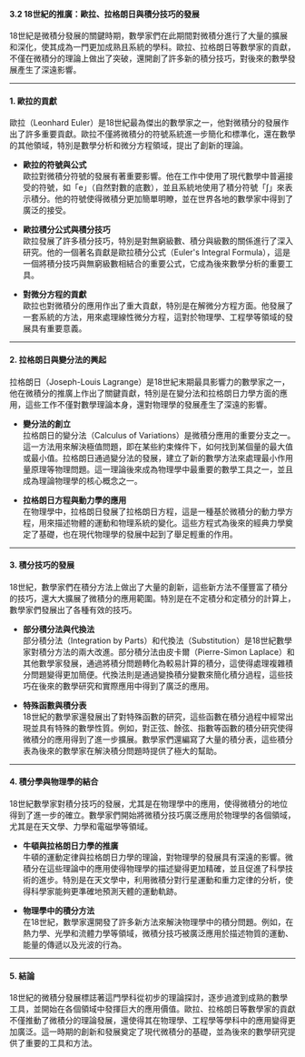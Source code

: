 #### 3.2 18世紀的推廣：歐拉、拉格朗日與積分技巧的發展

18世紀是微積分發展的關鍵時期，數學家們在此期間對微積分進行了大量的擴展和深化，使其成為一門更加成熟且系統的學科。歐拉、拉格朗日等數學家的貢獻，不僅在微積分的理論上做出了突破，還開創了許多新的積分技巧，對後來的數學發展產生了深遠影響。

---

#### **1. 歐拉的貢獻**

歐拉（Leonhard Euler）是18世紀最為傑出的數學家之一，他對微積分的發展作出了許多重要貢獻。歐拉不僅將微積分的符號系統進一步簡化和標準化，還在數學的其他領域，特別是數學分析和微分方程領域，提出了創新的理論。

- **歐拉的符號與公式**  
  歐拉對微積分符號的發展有著重要影響。他在工作中使用了現代數學中普遍接受的符號，如「e」（自然對數的底數），並且系統地使用了積分符號「∫」來表示積分。他的符號使得微積分更加簡單明瞭，並在世界各地的數學家中得到了廣泛的接受。

- **歐拉積分公式與積分技巧**  
  歐拉發展了許多積分技巧，特別是對無窮級數、積分與級數的關係進行了深入研究。他的一個著名貢獻是歐拉積分公式（Euler's Integral Formula），這是一個將積分技巧與無窮級數相結合的重要公式，它成為後來數學分析的重要工具。

- **對微分方程的貢獻**  
  歐拉也對微積分的應用作出了重大貢獻，特別是在解微分方程方面。他發展了一套系統的方法，用來處理線性微分方程，這對於物理學、工程學等領域的發展具有重要意義。

---

#### **2. 拉格朗日與變分法的興起**

拉格朗日（Joseph-Louis Lagrange）是18世紀末期最具影響力的數學家之一，他在微積分的推廣上作出了關鍵貢獻，特別是在變分法和拉格朗日力學方面的應用，這些工作不僅對數學理論本身，還對物理學的發展產生了深遠的影響。

- **變分法的創立**  
  拉格朗日的變分法（Calculus of Variations）是微積分應用的重要分支之一。這一方法用來解決極值問題，即在某些約束條件下，如何找到某個量的最大值或最小值。拉格朗日通過變分法的發展，建立了新的數學方法來處理最小作用量原理等物理問題。這一理論後來成為物理學中最重要的數學工具之一，並且成為理論物理學的核心概念之一。

- **拉格朗日方程與動力學的應用**  
  在物理學中，拉格朗日發展了拉格朗日方程，這是一種基於微積分的動力學方程，用來描述物體的運動和物理系統的變化。這些方程式為後來的經典力學奠定了基礎，也在現代物理學的發展中起到了舉足輕重的作用。

---

#### **3. 積分技巧的發展**

18世紀，數學家們在積分方法上做出了大量的創新，這些新方法不僅豐富了積分的技巧，還大大擴展了微積分的應用範圍。特別是在不定積分和定積分的計算上，數學家們發展出了各種有效的技巧。

- **部分積分法與代換法**  
  部分積分法（Integration by Parts）和代換法（Substitution）是18世紀數學家對積分方法的兩大改進。部分積分法由皮卡爾（Pierre-Simon Laplace）和其他數學家發展，通過將積分問題轉化為較易計算的積分，這使得處理複雜積分問題變得更加簡便。代換法則是通過變換積分變數來簡化積分過程，這些技巧在後來的數學研究和實際應用中得到了廣泛的應用。

- **特殊函數與積分表**  
  18世紀的數學家還發展出了對特殊函數的研究，這些函數在積分過程中經常出現並具有特殊的數學性質。例如，對正弦、餘弦、指數等函數的積分研究使得微積分的應用得到了進一步擴展。數學家們還編寫了大量的積分表，這些積分表為後來的數學家在解決積分問題時提供了極大的幫助。

---

#### **4. 積分學與物理學的結合**

18世紀數學家對積分技巧的發展，尤其是在物理學中的應用，使得微積分的地位得到了進一步的確立。數學家們開始將微積分技巧廣泛應用於物理學的各個領域，尤其是在天文學、力學和電磁學等領域。

- **牛頓與拉格朗日力學的推廣**  
  牛頓的運動定律與拉格朗日力學的理論，對物理學的發展具有深遠的影響。微積分在這些理論中的應用使得物理學的描述變得更加精確，並且促進了科學技術的進步。特別是在天文學中，利用微積分對行星運動和重力定律的分析，使得科學家能夠更準確地預測天體的運動軌跡。

- **物理學中的積分方法**  
  在18世紀，數學家還開發了許多新方法來解決物理學中的積分問題。例如，在熱力學、光學和流體力學等領域，微積分技巧被廣泛應用於描述物質的運動、能量的傳遞以及光波的行為。

---

#### **5. 結論**

18世紀的微積分發展標誌著這門學科從初步的理論探討，逐步過渡到成熟的數學工具，並開始在各個領域中發揮巨大的應用價值。歐拉、拉格朗日等數學家的貢獻不僅推動了微積分的理論發展，還使得其在物理學、工程學等學科中的應用變得更加廣泛。這一時期的創新和發展奠定了現代微積分的基礎，並為後來的數學研究提供了重要的工具和方法。